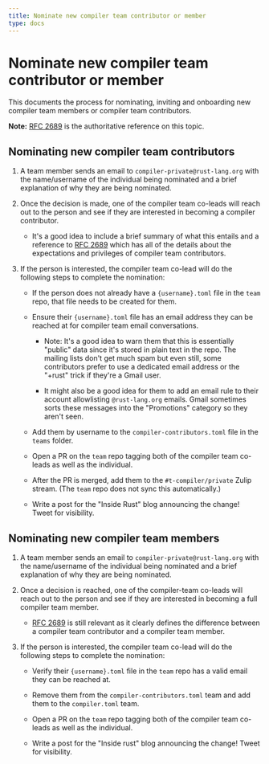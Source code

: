 ```yaml
---
title: Nominate new compiler team contributor or member
type: docs
---
```


# Nominate new compiler team contributor or member

This documents the process for nominating, inviting and onboarding new compiler team members or compiler team contributors.

**Note:** [RFC 2689] is the authoritative reference on this topic.

## Nominating new compiler team contributors

1. A team member sends an email to `compiler-private@rust-lang.org` with the name/username of the individual being nominated and a brief explanation of why they are being nominated.

2. Once the decision is made, one of the compiler team co-leads will reach out to the person and see if they are interested in becoming a compiler contributor.

    - It's a good idea to include a brief summary of what this entails and a reference to [RFC 2689] which has all of the details about the expectations and privileges of compiler team contributors.

3. If the person is interested, the compiler team co-lead will do the following steps to complete the nomination:

    - If the person does not already have a `{username}.toml` file in the `team` repo, that file needs to be created for them.

    - Ensure their `{username}.toml` file has an email address they can be reached at for compiler team email conversations.

        - Note: It's a good idea to warn them that this is essentially "public" data since it's stored in plain text in the repo. The mailing lists don't get much spam but even still, some contributors prefer to use a dedicated email address or the "+rust" trick if they're a Gmail user.

        - It might also be a good idea for them to add an email rule to their account allowlisting `@rust-lang.org` emails. Gmail sometimes sorts these messages into the "Promotions" category so they aren't seen.

    - Add them by username to the `compiler-contributors.toml` file in the `teams` folder.

    - Open a PR on the `team` repo tagging both of the compiler team co-leads as well as the individual.

    - After the PR is merged, add them to the `#t-compiler/private` Zulip stream. (The `team` repo does not sync this automatically.)

    - Write a post for the "Inside Rust" blog announcing the change! Tweet for visibility.

## Nominating new compiler team members

1. A team member sends an email to `compiler-private@rust-lang.org` with the name/username of the individual being nominated and a brief explanation of why they are being nominated.

2. Once a decision is reached, one of the compiler-team co-leads will reach out to the person and see if they are interested in becoming a full compiler team member.

      - [RFC 2689] is still relevant as it clearly defines the difference between a compiler team contributor and a compiler team member.

3. If the person is interested, the compiler team co-lead will do the following steps to complete the nomination:

    - Verify their `{username}.toml` file in the `team` repo has a valid email they can be reached at.

    - Remove them from the `compiler-contributors.toml` team and add them to the `compiler.toml` team.

    - Open a PR on the `team` repo tagging both of the compiler team co-leads as well as the individual.

    - Write a post for the "Inside rust" blog announcing the change! Tweet for visibility.

[RFC 2689]: https://rust-lang.github.io/rfcs/2689-compiler-team-contributors.html
